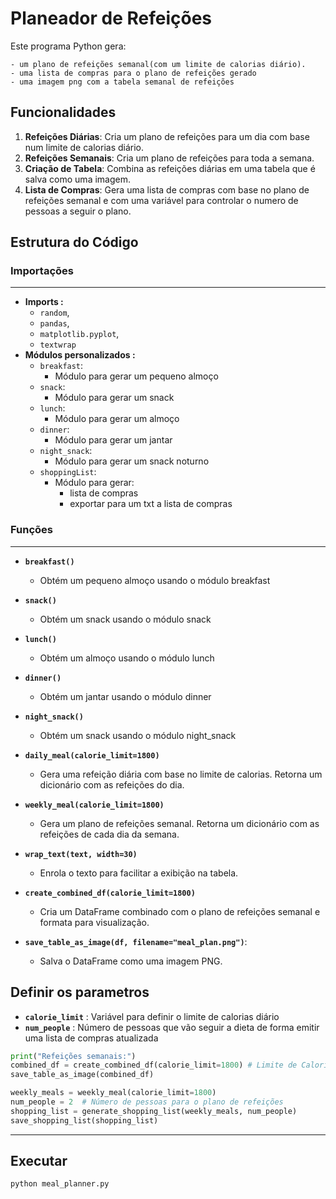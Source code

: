 # Planeador de Refeições

Este programa Python gera:

    - um plano de refeições semanal(com um limite de calorias diário). 
    - uma lista de compras para o plano de refeições gerado
    - uma imagem png com a tabela semanal de refeições

## Funcionalidades

1. **Refeições Diárias**: Cria um plano de refeições para um dia com base num limite de calorias diário.
2. **Refeições Semanais**: Cria um plano de refeições para toda a semana.
3. **Criação de Tabela**: Combina as refeições diárias em uma tabela que é salva como uma imagem.
4. **Lista de Compras**: Gera uma lista de compras com base no plano de refeições semanal e com uma variável para controlar o numero de pessoas a seguir o plano.

## Estrutura do Código

### Importações
---
- **Imports :**
    - `random`, 
    - `pandas`, 
    - `matplotlib.pyplot`, 
    - `textwrap`
- **Módulos personalizados :** 
    - `breakfast`:
        - Módulo para gerar um pequeno almoço   
    - `snack`:
        - Módulo para gerar um snack 
    - `lunch`:
        - Módulo para gerar um almoço
    - `dinner`:
        - Módulo para gerar um jantar
    - `night_snack`:
        - Módulo para gerar um snack noturno
    - `shoppingList`:
        - Módulo para gerar:
            - lista de compras
            - exportar para um txt a lista de compras

### Funções
---
- **`breakfast()`**
    - Obtém um pequeno almoço usando o módulo breakfast
- **`snack()`**
    - Obtém um snack usando o módulo snack
- **`lunch()`**
    - Obtém um almoço usando o módulo lunch
- **`dinner()`**
    - Obtém um jantar usando o módulo dinner
- **`night_snack()`**
    - Obtém um snack usando o módulo night_snack

- **`daily_meal(calorie_limit=1800)`**
    - Gera uma refeição diária com base no limite de calorias. Retorna um dicionário com as refeições do dia.
- **`weekly_meal(calorie_limit=1800)`**
    - Gera um plano de refeições semanal. Retorna um dicionário com as refeições de cada dia da semana.
- **`wrap_text(text, width=30)`**
    - Enrola o texto para facilitar a exibição na tabela.
- **`create_combined_df(calorie_limit=1800)`**
    - Cria um DataFrame combinado com o plano de refeições semanal e formata para visualização.
- **`save_table_as_image(df, filename="meal_plan.png")`**: 
    - Salva o DataFrame como uma imagem PNG.

## Definir os parametros 
- **`calorie_limit`** : Variável para definir o limite de calorias diário
- **`num_people`** : Número de pessoas que vão seguir a dieta de forma emitir uma lista de compras atualizada

```python
print("Refeições semanais:")
combined_df = create_combined_df(calorie_limit=1800) # Limite de Calorias diário
save_table_as_image(combined_df)

weekly_meals = weekly_meal(calorie_limit=1800)
num_people = 2  # Número de pessoas para o plano de refeições
shopping_list = generate_shopping_list(weekly_meals, num_people)
save_shopping_list(shopping_list)
```
---
## Executar
```python
python meal_planner.py
```